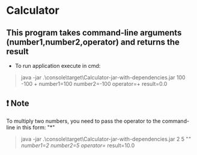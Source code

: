 # Calculator

## This program takes command-line arguments (number1,number2,operator) and returns the result

* To run application execute in cmd:

> java -jar .\console\target\Calculator-jar-with-dependencies.jar 100 -100 +
>number1=100 number2=-100 operator=+ result=0.0

## :exclamation: Note

To multiply two numbers, you need to pass the operator to the command-line in this form: "*"

> java -jar .\console\target\Calculator-jar-with-dependencies.jar 2 5 "*"
>number1=2 number2=5 operator=* result=10.0